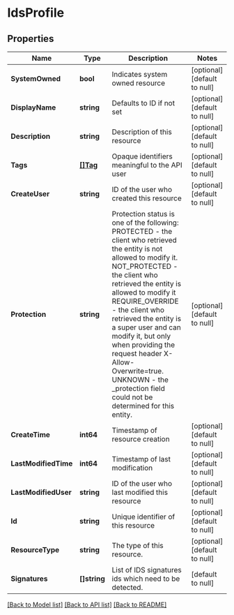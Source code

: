# IdsProfile

## Properties
Name | Type | Description | Notes
------------ | ------------- | ------------- | -------------
**SystemOwned** | **bool** | Indicates system owned resource | [optional] [default to null]
**DisplayName** | **string** | Defaults to ID if not set | [optional] [default to null]
**Description** | **string** | Description of this resource | [optional] [default to null]
**Tags** | [**[]Tag**](Tag.md) | Opaque identifiers meaningful to the API user | [optional] [default to null]
**CreateUser** | **string** | ID of the user who created this resource | [optional] [default to null]
**Protection** | **string** | Protection status is one of the following: PROTECTED - the client who retrieved the entity is not allowed             to modify it. NOT_PROTECTED - the client who retrieved the entity is allowed                 to modify it REQUIRE_OVERRIDE - the client who retrieved the entity is a super                    user and can modify it, but only when providing                    the request header X-Allow-Overwrite&#x3D;true. UNKNOWN - the _protection field could not be determined for this           entity.  | [optional] [default to null]
**CreateTime** | **int64** | Timestamp of resource creation | [optional] [default to null]
**LastModifiedTime** | **int64** | Timestamp of last modification | [optional] [default to null]
**LastModifiedUser** | **string** | ID of the user who last modified this resource | [optional] [default to null]
**Id** | **string** | Unique identifier of this resource | [optional] [default to null]
**ResourceType** | **string** | The type of this resource. | [optional] [default to null]
**Signatures** | **[]string** | List of IDS signatures ids which need to be detected. | [default to null]

[[Back to Model list]](../README.md#documentation-for-models) [[Back to API list]](../README.md#documentation-for-api-endpoints) [[Back to README]](../README.md)

